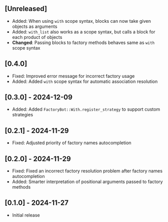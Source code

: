 ## [Unreleased]

- Added: When using `with` scope syntax, blocks can now take given objects as arguments
- Added: `with_list` also works as a scope syntax, but calls a block for each product of objects
- **Changed**: Passing blocks to factory methods behaves same as `with` scope syntax

## [0.4.0]

- Fixed: Improved error message for incorrect factory usage
- Added: Added `with` scope syntax for automatic association resolution

## [0.3.0] - 2024-12-09

- Added: Added `FactoryBot::With.register_strategy` to support custom strategies

## [0.2.1] - 2024-11-29

- Fixed: Adjusted priority of factory names autocompletion

## [0.2.0] - 2024-11-29

- Fixed: Fixed an incorrect factory resolution problem after factory names autocompletion
- Added: Smarter interpretation of positional arguments passed to factory methods

## [0.1.0] - 2024-11-27

- Initial release
